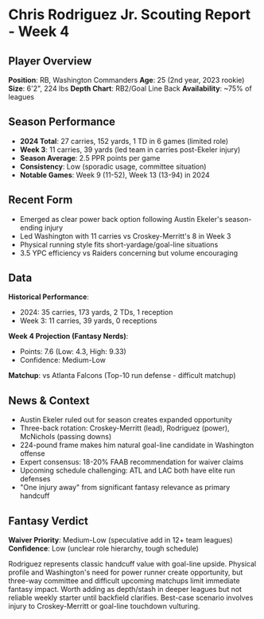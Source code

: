 # Chris Rodriguez Jr. Scouting Report - Week 4

## Player Overview
**Position**: RB, Washington Commanders
**Age**: 25 (2nd year, 2023 rookie)
**Size**: 6'2", 224 lbs
**Depth Chart**: RB2/Goal Line Back
**Availability**: ~75% of leagues

## Season Performance
- **2024 Total**: 27 carries, 152 yards, 1 TD in 6 games (limited role)
- **Week 3**: 11 carries, 39 yards (led team in carries post-Ekeler injury)
- **Season Average**: 2.5 PPR points per game
- **Consistency**: Low (sporadic usage, committee situation)
- **Notable Games**: Week 9 (11-52), Week 13 (13-94) in 2024

## Recent Form
- Emerged as clear power back option following Austin Ekeler's season-ending injury
- Led Washington with 11 carries vs Croskey-Merritt's 8 in Week 3
- Physical running style fits short-yardage/goal-line situations
- 3.5 YPC efficiency vs Raiders concerning but volume encouraging

## Data
**Historical Performance**:
- 2024: 35 carries, 173 yards, 2 TDs, 1 reception
- Week 3: 11 carries, 39 yards, 0 receptions

**Week 4 Projection (Fantasy Nerds)**:
- Points: 7.6 (Low: 4.3, High: 9.33)
- Confidence: Medium-Low

**Matchup**: vs Atlanta Falcons (Top-10 run defense - difficult matchup)

## News & Context
- Austin Ekeler ruled out for season creates expanded opportunity
- Three-back rotation: Croskey-Merritt (lead), Rodriguez (power), McNichols (passing downs)
- 224-pound frame makes him natural goal-line candidate in Washington offense
- Expert consensus: 18-20% FAAB recommendation for waiver claims
- Upcoming schedule challenging: ATL and LAC both have elite run defenses
- "One injury away" from significant fantasy relevance as primary handcuff

## Fantasy Verdict
**Waiver Priority**: Medium-Low (speculative add in 12+ team leagues)
**Confidence**: Low (unclear role hierarchy, tough schedule)

Rodriguez represents classic handcuff value with goal-line upside. Physical profile and Washington's need for power runner create opportunity, but three-way committee and difficult upcoming matchups limit immediate fantasy impact. Worth adding as depth/stash in deeper leagues but not reliable weekly starter until backfield clarifies. Best-case scenario involves injury to Croskey-Merritt or goal-line touchdown vulturing.